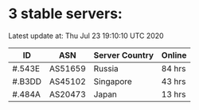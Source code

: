 # 3 stable servers:

Latest update at: Thu Jul 23 19:10:10 UTC 2020

| ID | ASN | Server Country | Online |
| -- | --- | -------------- | ------ |
| #.543E | AS51659 | Russia | 84 hrs |
| #.B3DD | AS45102 | Singapore | 43 hrs |
| #.484A | AS20473 | Japan | 13 hrs |

